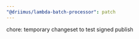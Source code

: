 ```yaml
---
"@driimus/lambda-batch-processor": patch
---
```


chore: temporary changeset to test signed publish
